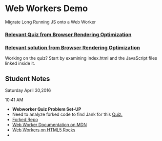 # Web Workers Demo
Migrate Long Running JS onto a Web Worker

### [Relevant Quiz from Browser Rendering Optimization](https://www.udacity.com/course/viewer#!/c-ud860/l-4138168623/e-4184098558/m-4150829139)

### [Relevant solution from Browser Rendering Optimization](https://www.udacity.com/course/viewer#!/c-ud860/l-4138168623/e-4184098558/m-4146278980)

Working on the quiz? Start by examining index.html and the JavaScript files linked inside it.

## Student Notes
Saturday April 30,2016

10:41 AM

- **Webworker Quiz Problem Set-UP**
- Need to analyze forked code to find Jank for this [Quiz.](https://classroom.udacity.com/nanodegrees/nd001/parts/00113454012/modules/273584856175461/lessons/4138168623/concepts/41840985580923)
- [Forked Repo](https://github.com/udacity/web-workers-demo)
- [Web Worker Documentation on MDN](https://developer.mozilla.org/en-US/docs/Web/API/Web_Workers_API/Using_web_workers)
- [Web Workers on HTML5 Rocks](http://www.html5rocks.com/en/tutorials/workers/basics/)
- 
